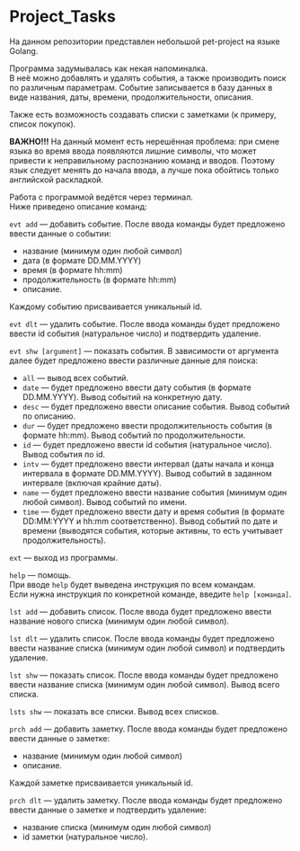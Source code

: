 # Project_Tasks

На данном репозитории представлен небольшой pet-project на языке Golang.

Программа задумывалась как некая напоминалка.  
В неё можно добавлять и удалять события, а также производить поиск по различным параметрам.
Событие записывается в базу данных в виде названия, даты, времени, продолжительности, описания.

Также есть возможность создавать списки с заметками (к примеру, список покупок).

**ВАЖНО!!!** На данный момент есть нерешённая проблема:
при смене языка во время ввода появляются лишние символы, что может привести к неправильному распознанию команд и вводов.
Поэтому язык следует менять до начала ввода, а лучше пока обойтись только английской раскладкой.

Работа с программой ведётся через терминал.  
Ниже приведено описание команд:

```evt add``` — добавить событие.
После ввода команды будет предложено ввести данные о событии: 
- название (минимум один любой символ)
- дата (в формате DD.MM.YYYY)
- время (в формате hh:mm)
- продолжительность (в формате hh:mm)
- описание.

Каждому событию присваивается уникальный id.

```evt dlt``` — удалить событие.
После ввода команды будет предложено ввести id события (натуральное число) и подтвердить удаление.

```evt shw [argument]``` — показать события.
В зависимости от аргумента далее будет предложено ввести различные данные для поиска:
- ```all``` — вывод всех событий.
- ```date``` — будет предложено ввести дату события (в формате DD.MM.YYYY). Вывод событий на конкретную дату.
- ```desc``` — будет предложено ввести описание события. Вывод событий по описанию.
- ```dur``` — будет предложено ввести продолжительность события (в формате hh:mm). Вывод событий по продолжительности.
- ```id``` — будет предложено ввести id события (натуральное число). Вывод события по id.
- ```intv``` — будет предложено ввести интервал (даты начала и конца интервала в формате DD.MM.YYYY).
Вывод событий в заданном интервале (включая крайние даты).
- ```name``` — будет предложено ввести название события (минимум один любой символ). Вывод событий по имени.
- ```time``` — будет предложено ввести дату и время события (в формате DD:MM:YYYY и hh:mm соответственно).
Вывод событий по дате и времени (выводятся события, которые активны, то есть учитывает продолжительность).

```ext``` — выход из программы.

```help``` — помощь.  
При вводе ```help``` будет выведена инструкция по всем командам.  
Если нужна инструкция по конкретной команде, введите ```help [команда]```.

```lst add``` — добавить список.
После ввода будет предложено ввести название нового списка (минимум один любой символ).

```lst dlt``` — удалить список.
После ввода команды будет предложено ввести название списка (минимум один любой символ) и подтвердить удаление.

```lst shw``` — показать список.
После ввода команды будет предложено ввести название списка (минимум один любой символ). Вывод всего списка.

```lsts shw``` — показать все списки.
Вывод всех списков.

```prch add``` — добавить заметку.
После ввода команды будет предложено ввести данные о заметке:
- название (минимум один любой символ)
- описание.

Каждой заметке присваивается уникальный id.

```prch dlt``` — удалить заметку.
После ввода команды будет предложено ввести данные о заметке и подтвердить удаление:
- название списка (минимум один любой символ)
- id заметки (натуральное число).